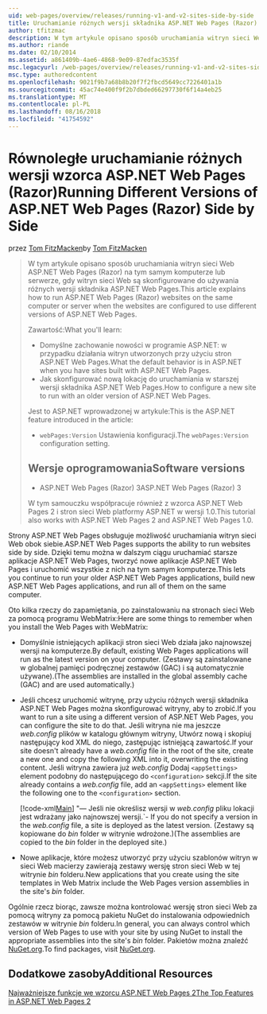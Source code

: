 ```yaml
---
uid: web-pages/overview/releases/running-v1-and-v2-sites-side-by-side
title: Uruchamianie różnych wersji składnika ASP.NET Web Pages (Razor) obok siebie | Dokumentacja firmy Microsoft
author: tfitzmac
description: W tym artykule opisano sposób uruchamiania witryn sieci Web ASP.NET Web Pages (Razor) na tym samym komputerze lub serwerze, gdy witryn sieci Web są skonfigurowane do używania różnych wersji...
ms.author: riande
ms.date: 02/10/2014
ms.assetid: a861409b-4ae6-4868-9e09-87edfac3535f
msc.legacyurl: /web-pages/overview/releases/running-v1-and-v2-sites-side-by-side
msc.type: authoredcontent
ms.openlocfilehash: 9021f9b7a68b8b20f7f2fbcd5649cc7226401a1b
ms.sourcegitcommit: 45ac74e400f9f2b7dbded66297730f6f14a4eb25
ms.translationtype: MT
ms.contentlocale: pl-PL
ms.lasthandoff: 08/16/2018
ms.locfileid: "41754592"
---
```

<a name="running-different-versions-of-aspnet-web-pages-razor-side-by-side"></a><span data-ttu-id="01aa2-103">Równoległe uruchamianie różnych wersji wzorca ASP.NET Web Pages (Razor)</span><span class="sxs-lookup"><span data-stu-id="01aa2-103">Running Different Versions of ASP.NET Web Pages (Razor) Side by Side</span></span>
====================
<span data-ttu-id="01aa2-104">przez [Tom FitzMacken](https://github.com/tfitzmac)</span><span class="sxs-lookup"><span data-stu-id="01aa2-104">by [Tom FitzMacken](https://github.com/tfitzmac)</span></span>

> <span data-ttu-id="01aa2-105">W tym artykule opisano sposób uruchamiania witryn sieci Web ASP.NET Web Pages (Razor) na tym samym komputerze lub serwerze, gdy witryn sieci Web są skonfigurowane do używania różnych wersji składnika ASP.NET Web Pages.</span><span class="sxs-lookup"><span data-stu-id="01aa2-105">This article explains how to run ASP.NET Web Pages (Razor) websites on the same computer or server when the websites are configured to use different versions of ASP.NET Web Pages.</span></span>
> 
> <span data-ttu-id="01aa2-106">Zawartość:</span><span class="sxs-lookup"><span data-stu-id="01aa2-106">What you'll learn:</span></span>
> 
> - <span data-ttu-id="01aa2-107">Domyślne zachowanie nowości w programie ASP.NET: w przypadku działania witryn utworzonych przy użyciu stron ASP.NET Web Pages.</span><span class="sxs-lookup"><span data-stu-id="01aa2-107">What the default behavior is in ASP.NET when you have sites built with ASP.NET Web Pages.</span></span>
> - <span data-ttu-id="01aa2-108">Jak skonfigurować nową lokację do uruchamiania w starszej wersji składnika ASP.NET Web Pages.</span><span class="sxs-lookup"><span data-stu-id="01aa2-108">How to configure a new site to run with an older version of ASP.NET Web Pages.</span></span>
>   
> 
> <span data-ttu-id="01aa2-109">Jest to ASP.NET wprowadzonej w artykule:</span><span class="sxs-lookup"><span data-stu-id="01aa2-109">This is the ASP.NET feature introduced in the article:</span></span>
> 
> - <span data-ttu-id="01aa2-110">`webPages:Version` Ustawienia konfiguracji.</span><span class="sxs-lookup"><span data-stu-id="01aa2-110">The `webPages:Version` configuration setting.</span></span>
>   
> 
> ## <a name="software-versions"></a><span data-ttu-id="01aa2-111">Wersje oprogramowania</span><span class="sxs-lookup"><span data-stu-id="01aa2-111">Software versions</span></span>
> 
> 
> - <span data-ttu-id="01aa2-112">ASP.NET Web Pages (Razor) 3</span><span class="sxs-lookup"><span data-stu-id="01aa2-112">ASP.NET Web Pages (Razor) 3</span></span>
>   
> 
> <span data-ttu-id="01aa2-113">W tym samouczku współpracuje również z wzorca ASP.NET Web Pages 2 i stron sieci Web platformy ASP.NET w wersji 1.0.</span><span class="sxs-lookup"><span data-stu-id="01aa2-113">This tutorial also works with ASP.NET Web Pages 2 and ASP.NET Web Pages 1.0.</span></span>


<span data-ttu-id="01aa2-114">Strony ASP.NET Web Pages obsługuje możliwość uruchamiania witryn sieci Web obok siebie.</span><span class="sxs-lookup"><span data-stu-id="01aa2-114">ASP.NET Web Pages supports the ability to run websites side by side.</span></span> <span data-ttu-id="01aa2-115">Dzięki temu można w dalszym ciągu uruchamiać starsze aplikacje ASP.NET Web Pages, tworzyć nowe aplikacje ASP.NET Web Pages i uruchomić wszystkie z nich na tym samym komputerze.</span><span class="sxs-lookup"><span data-stu-id="01aa2-115">This lets you continue to run your older ASP.NET Web Pages applications, build new ASP.NET Web Pages applications, and run all of them on the same computer.</span></span>

<span data-ttu-id="01aa2-116">Oto kilka rzeczy do zapamiętania, po zainstalowaniu na stronach sieci Web za pomocą programu WebMatrix:</span><span class="sxs-lookup"><span data-stu-id="01aa2-116">Here are some things to remember when you install the Web Pages with WebMatrix:</span></span>

- <span data-ttu-id="01aa2-117">Domyślnie istniejących aplikacji stron sieci Web działa jako najnowszej wersji na komputerze.</span><span class="sxs-lookup"><span data-stu-id="01aa2-117">By default, existing Web Pages applications will run as the latest version on your computer.</span></span> <span data-ttu-id="01aa2-118">(Zestawy są zainstalowane w globalnej pamięci podręcznej zestawów (GAC) i są automatycznie używane).</span><span class="sxs-lookup"><span data-stu-id="01aa2-118">(The assemblies are installed in the global assembly cache (GAC) and are used automatically.)</span></span>
- <span data-ttu-id="01aa2-119">Jeśli chcesz uruchomić witrynę, przy użyciu różnych wersji składnika ASP.NET Web Pages można skonfigurować witryny, aby to zrobić.</span><span class="sxs-lookup"><span data-stu-id="01aa2-119">If you want to run a site using a different version of ASP.NET Web Pages, you can configure the site to do that.</span></span> <span data-ttu-id="01aa2-120">Jeśli witryna nie ma jeszcze *web.config* plików w katalogu głównym witryny, Utwórz nową i skopiuj następujący kod XML do niego, zastępując istniejącą zawartość.</span><span class="sxs-lookup"><span data-stu-id="01aa2-120">If your site doesn't already have a *web.config* file in the root of the site, create a new one and copy the following XML into it, overwriting the existing content.</span></span> <span data-ttu-id="01aa2-121">Jeśli witryna zawiera już *web.config* Dodaj `<appSettings>` element podobny do następującego do `<configuration>` sekcji.</span><span class="sxs-lookup"><span data-stu-id="01aa2-121">If the site already contains a *web.config* file, add an `<appSettings>` element like the following one to the `<configuration>` section.</span></span>

    [!code-xml[Main](running-v1-and-v2-sites-side-by-side/samples/sample1.xml)]
  <span data-ttu-id="01aa2-122">"— Jeśli nie określisz wersji w *web.config* pliku lokacji jest wdrażany jako najnowszej wersji.</span><span class="sxs-lookup"><span data-stu-id="01aa2-122">\`- If you do not specify a version in the *web.config* file, a site is deployed as the latest version.</span></span> <span data-ttu-id="01aa2-123">(Zestawy są kopiowane do *bin* folder w witrynie wdrożone.)</span><span class="sxs-lookup"><span data-stu-id="01aa2-123">(The assemblies are copied to the *bin* folder in the deployed site.)</span></span>
- <span data-ttu-id="01aa2-124">Nowe aplikacje, które możesz utworzyć przy użyciu szablonów witryn w sieci Web macierzy zawierają zestawy wersję stron sieci Web w tej witrynie *bin* folderu.</span><span class="sxs-lookup"><span data-stu-id="01aa2-124">New applications that you create using the site templates in Web Matrix include the Web Pages version assemblies in the site's *bin* folder.</span></span>

<span data-ttu-id="01aa2-125">Ogólnie rzecz biorąc, zawsze można kontrolować wersję stron sieci Web za pomocą witryny za pomocą pakietu NuGet do instalowania odpowiednich zestawów w witrynie *bin* folderu.</span><span class="sxs-lookup"><span data-stu-id="01aa2-125">In general, you can always control which version of Web Pages to use with your site by using NuGet to install the appropriate assemblies into the site's *bin* folder.</span></span> <span data-ttu-id="01aa2-126">Pakietów można znaleźć [NuGet.org](http://NuGet.org).</span><span class="sxs-lookup"><span data-stu-id="01aa2-126">To find packages, visit [NuGet.org](http://NuGet.org).</span></span>

## <a name="additional-resources"></a><span data-ttu-id="01aa2-127">Dodatkowe zasoby</span><span class="sxs-lookup"><span data-stu-id="01aa2-127">Additional Resources</span></span>

[<span data-ttu-id="01aa2-128">Najważniejsze funkcje we wzorcu ASP.NET Web Pages 2</span><span class="sxs-lookup"><span data-stu-id="01aa2-128">The Top Features in ASP.NET Web Pages 2</span></span>](top-features-in-web-pages-2.md)
